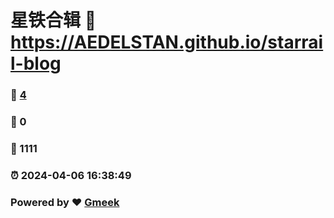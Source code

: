 # 星铁合辑 :link: https://AEDELSTAN.github.io/starrail-blog 
### :page_facing_up: [4](https://AEDELSTAN.github.io/starrail-blog/tag.html) 
### :speech_balloon: 0 
### :hibiscus: 1111 
### :alarm_clock: 2024-04-06 16:38:49 
### Powered by :heart: [Gmeek](https://github.com/Meekdai/Gmeek)
